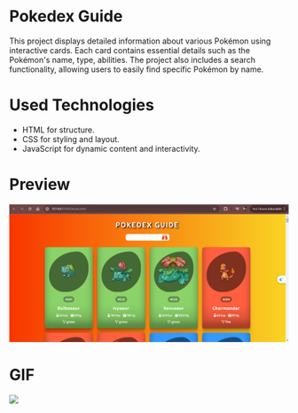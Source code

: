 #  Pokedex Guide
This project displays detailed information about various Pokémon using interactive cards. Each card contains essential details such as the Pokémon's name, type, abilities. The project also includes a search functionality, allowing users to easily find specific Pokémon by name.


# Used Technologies

- HTML for structure.
- CSS for styling and layout.
- JavaScript for dynamic content and interactivity.


# Preview
![](images/ss.png)

# GIF
![](images/pokemon.gif)